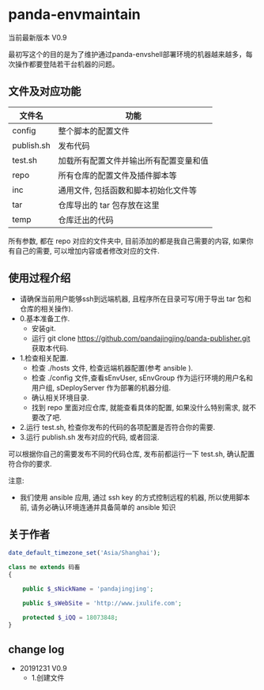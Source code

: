 # panda-envmaintain

当前最新版本 V0.9

最初写这个的目的是为了维护通过panda-envshell部署环境的机器越来越多，每次操作都要登陆若干台机器的问题。

## 文件及对应功能

文件名|功能
----|----
config|整个脚本的配置文件
publish.sh|发布代码
test.sh|加载所有配置文件并输出所有配置变量和值
repo|所有仓库的配置文件及插件脚本等
inc|通用文件, 包括函数和脚本初始化文件等
tar|仓库导出的 tar 包存放在这里
temp|仓库迁出的代码

所有参数, 都在 repo 对应的文件夹中, 目前添加的都是我自己需要的内容, 如果你有自己的需要, 可以增加内容或者修改对应的文件.

## 使用过程介绍
- 请确保当前用户能够ssh到远端机器, 且程序所在目录可写(用于导出 tar 包和仓库的相关操作).
- 0.基本准备工作.
    - 安装git.
    - 运行 git clone https://github.com/pandajingjing/panda-publisher.git 获取本代码.
- 1.检查相关配置.
    - 检查 ./hosts 文件, 检查远端机器配置(参考 ansible ).
    - 检查 ./config 文件,查看sEnvUser, sEnvGroup 作为运行环境的用户名和用户组, sDeployServer 作为部署的机器分组.
    - 确认相关环境目录.
    - 找到 repo 里面对应仓库, 就能查看具体的配置, 如果没什么特别需求, 就不要改了吧.
- 2.运行 test.sh, 检查你发布的代码的各项配置是否符合你的需要.
- 3.运行 publish.sh 发布对应的代码, 或者回滚.

可以根据你自己的需要发布不同的代码仓库, 发布前都运行一下 test.sh, 确认配置符合你的要求.

注意:

- 我们使用 ansible 应用, 通过 ssh key 的方式控制远程的机器, 所以使用脚本前, 请务必确认环境连通并具备简单的 ansible 知识

## 关于作者

```php
date_default_timezone_set('Asia/Shanghai');

class me extends 码畜
{

    public $_sNickName = 'pandajingjing';

    public $_sWebSite = 'http://www.jxulife.com';

    protected $_iQQ = 18073848;
}
```

## change log
- 20191231 V0.9
    - 1.创建文件